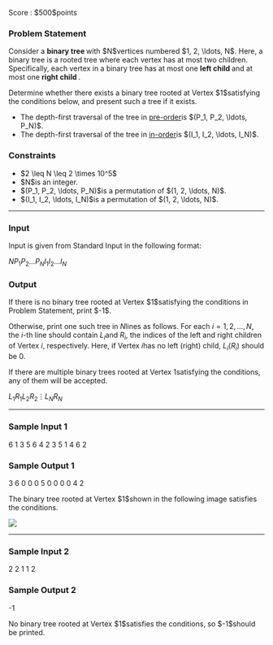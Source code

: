 
<div>

<span>

<span>

<p>
Score : $500$points
</p>

<div>

<section>

### **Problem Statement**

<p>
Consider a 
<strong>
binary tree
</strong>
with $N$vertices numbered $1, 2, \ldots, N$. Here, a binary tree is a rooted tree where each vertex has at most two children. Specifically, each vertex in a binary tree has at most one 
<strong>
left child
</strong>
and at most one 
<strong>
right child
</strong>
.
</p>

<p>
Determine whether there exists a binary tree rooted at Vertex $1$satisfying the conditions below, and present such a tree if it exists.
</p>

<ul>

<li>
The depth-first traversal of the tree in <a href="https://en.wikipedia.org/wiki/Tree_traversal#Pre-order,_NLR">pre-order</a>is $(P_1, P_2, \ldots, P_N)$.
</li>

<li>
The depth-first traversal of the tree in <a href="https://en.wikipedia.org/wiki/Tree_traversal#In-order,_LNR">in-order</a>is $(I_1, I_2, \ldots, I_N)$.
</li>

</ul>

</section>

</div>

<div>

<section>

### **Constraints**

<ul>

<li>
$2 \leq N \leq 2 \times 10^5$
</li>

<li>
$N$is an integer.
</li>

<li>
$(P_1, P_2, \ldots, P_N)$is a permutation of $(1, 2, \ldots, N)$.
</li>

<li>
$(I_1, I_2, \ldots, I_N)$is a permutation of $(1, 2, \ldots, N)$.
</li>

</ul>

</section>

</div>

---

<div>

<div>

<section>

### **Input**

<p>
Input is given from Standard Input in the following format:
</p>

<div>

$N$$P_1$$P_2$$\ldots$$P_N$$I_1$$I_2$$\ldots$$I_N$
</div>

</section>

</div>

<div>

<section>

### **Output**

<p>
If there is no binary tree rooted at Vertex $1$satisfying the conditions in Problem Statement, print $-1$.

Otherwise, print one such tree in $N$lines as follows.
For each $i = 1, 2, \ldots, N$, the $i$-th line should contain $L_i$and $R_i$, the indices of the left and right children of Vertex $i$, respectively.
Here, if Vertex $i$has no left (right) child, $L_i$($R_i$) should be $0$.

If there are multiple binary trees rooted at Vertex $1$satisfying the conditions, any of them will be accepted.
</p>

<div>

$L_1$$R_1$$L_2$$R_2$$\vdots$$L_N$$R_N$
</div>

</section>

</div>

</div>

---

<div>

<section>

### **Sample Input 1**

<div>

6
1 3 5 6 4 2
3 5 1 4 6 2

</div>

</section>

</div>

<div>

<section>

### **Sample Output 1**

<div>

3 6
0 0
0 5
0 0
0 0
4 2

</div>

<p>
The binary tree rooted at Vertex $1$shown in the following image satisfies the conditions.
</p>

<p>

<img src="https://img.atcoder.jp/abc255/b51399e8953ae1723d1d9e83617f9be9.png">

</img>

</p>

</section>

</div>

---

<div>

<section>

### **Sample Input 2**

<div>

2
2 1
1 2

</div>

</section>

</div>

<div>

<section>

### **Sample Output 2**

<div>

-1

</div>

<p>
No binary tree rooted at Vertex $1$satisfies the conditions, so $-1$should be printed.
</p>

</section>

</div>

</span>

</span>

</div>
